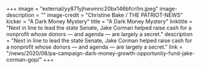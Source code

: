 +++
image = "external/yy871yjhwvmnc20bx146bfcn1m.jpeg"
image-description = ""
image-credit = "Christine Bake / THE PATRIOT-NEWS"
kicker = "A Dark Money Mystery"
title = "A Dark Money Mystery"
linktitle = "Next in line to lead the state Senate, Jake Corman helped raise cash for a nonprofit whose donors — and agenda — are largely a secret."
description = "Next in line to lead the state Senate, Jake Corman helped raise cash for a nonprofit whose donors — and agenda — are largely a secret."
link = "/news/2020/08/pa-campaign-dark-money-growth-opportunity-fund-jake-corman-gop/"
+++
